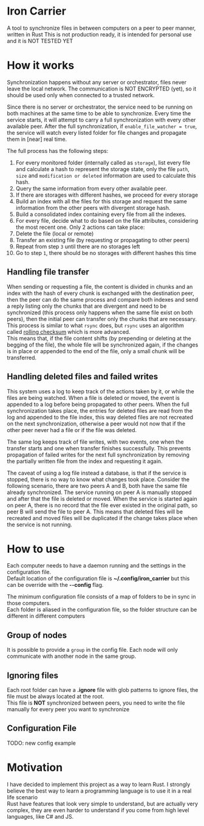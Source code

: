 # Iron Carrier

A tool to synchronize files in between computers on a peer to peer manner, written in Rust
This is not production ready, it is intended for personal use and it is NOT TESTED YET

# How it works
Synchronization happens without any server or orchestrator, files never leave the local network.
The communication is NOT ENCRYPTED (yet), so it should be used only when connected to a trusted network.  

Since there is no server or orchestrator, the service need to be running on both machines at the same time to be able to synchronize. 
Every time the service starts, it will attempt to carry a full synchronization with every other available peer. After the full synchronization, if `enable_file_watcher = true`, the service will watch every listed folder for file changes and propagate them in [near] real time.

The full process has the following steps:
1. For every monitored folder (internally called as `storage`), list every file and calculate a hash to represent the storage state, only the file `path`, `size` and `modification or deleted` information are used to calculate this hash.  
2. Query the same information from every other available peer.  
3. If there are storages with different hashes, we proceed for every storage
4. Build an index with all the files for this storage and request the same information from the other peers with divergent storage hash.  
5. Build a consolidated index containing every file from all the indexes.
6. For every file, decide what to do based on the file attributes, considering the most recent one. Only 2 actions can take place:
  1. Delete the file (local or remote) 
  2. Transfer an existing file (by requesting or propagating to other peers)
7. Repeat from step `3` until there are no storages left
8. Go to step `1`, there should be no storages with different hashes this time

## Handling file transfer
When sending or requesting a file, the content is divided in chunks and an index with the hash of every chunk is exchanged with the destination peer, then the peer can do the same process and compare both indexes and send a reply listing only the chunks that are divergent and need to be synchronized (this process only happens when the same file exist on both peers), then the initial peer can transfer only the chunks that are necessary. This process is similar to what `rsync` does, but `rsync` uses an algorithm called [rolling checksum](https://rsync.samba.org/tech_report/node3.html) which is more advanced.  
This means that, if the file content shifts (by prepending or deleting at the begging of the file), the whole file will be synchronized again, if the changes is in place or appended to the end of the file, only a small chunk will be transferred.

## Handling deleted files and failed writes
This system uses a log to keep track of the actions taken by it, or while the files are being watched. When a file is deleted or moved, the event is appended to a log before being propagated to other peers. When the full synchronization takes place, the entries for deleted files are read from the log and appended to the file index, this way deleted files are not recreated on the next synchronization, otherwise a peer would not now that if the other peer never had a file or if the file was deleted.  

The same log keeps track of file writes, with two events, one when the transfer starts and one when transfer finishes successfully. This prevents propagation of failed writes for the next full synchronization by removing the partially written file from the index and requesting it again.  

The caveat of using a log file instead a database, is that if the service is stopped, there is no way to know what changes took place. Consider the following scenario, there are two peers A and B, both have the same file already synchronized. The service running on peer A is manually stopped and after that the file is deleted or moved. When the service is started again on peer A, there is no record that the file ever existed in the original path, so peer B will send the file to peer A. This means that deleted files will be recreated and moved files will be duplicated if the change takes place when the service is not running.  


# How to use

Each computer needs to have a daemon running and the settings in the configuration file.  
Default location of the configuration file is **~/.config/iron_carrier** but this can be override
with the **--config** flag.  

The minimum configuration file consists of a map of folders to be in sync in those computers.  
Each folder is aliased in the configuration file, so the folder structure can be different in different computers

## Group of nodes
It is possible to provide a `group` in the config file. Each node will only communicate with
another node in the same group. 

## Ignoring files
Each root folder can have a **.ignore** file with glob patterns to ignore files, the file must be
always located at the root.  
This file is **NOT** synchronized between peers, you need to write the file manually for every peer
you want to synchronize


## Configuration File
TODO: new config example


# Motivation
I have decided to implement this project as a way to learn Rust. I strongly believe the best way to learn a programming language is to use it in a real life scenario  
Rust have features that look very simple to understand, but are actually very complex, they are even harder to understand if you come from high level languages, like C# and JS.   

